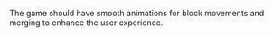 The game should have smooth animations for block movements and merging to enhance the user
experience.
